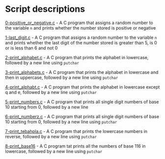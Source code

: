 # Script descriptions
[0-positive_or_negative.c](https://github.com/chelseyqc/holbertonschool-low_level_programming/blob/master/variables_if_else_while/0-positive_or_negative.c) - A C program that assigns a random number to the variable `n` and prints whether the number stored is positive or negative


[1-last_digit.c](https://github.com/chelseyqc/holbertonschool-low_level_programming/tree/master/variables_if_else_while/1-last_digit.c) - A C program that assigns a random number to the variable `n` and prints whether the last digit of the number stored is greater than 5, is 0 or is less than 6 and not 0


[2-print_alphabet.c](https://github.com/chelseyqc/holbertonschool-low_level_programming/blob/master/variables_if_else_while/2-print_alphabet.c) - A C program that prints the alphabet in lowercase, followed by a new line using `putchar`


[3-print_alphabets.c](https://github.com/chelseyqc/holbertonschool-low_level_programming/blob/master/variables_if_else_while/3-print_alphabets.c) - A C program that prints the alphabet in lowercase and then in uppercase, followed by a new line using `putchar`


[4-print_alphabt.c](https://github.com/chelseyqc/holbertonschool-low_level_programming/blob/master/variables_if_else_while/4-print_alphabt.c) - A C program that prints the alphabet in lowercase except q and e, followed by a new line using `putchar`


[5-print_numbers.c](https://github.com/chelseyqc/holbertonschool-low_level_programming/blob/master/variables_if_else_while/5-print_numbers.c) - A C program that prints all single digit numbers of base 10 starting from 0, followed by a new line


[6-print_numberz.c](https://github.com/chelseyqc/holbertonschool-low_level_programming/blob/master/variables_if_else_while/6-print_numberz.c) - A C program that prints all single digit numbers of base 10 starting from 0, followed by a new line using `putchar`


[7-print_tebahpla.c](https://github.com/chelseyqc/holbertonschool-low_level_programming/blob/master/variables_if_else_while/7-print_tebahplaa.c) - A C program that prints the lowercase numbers in reverse, followed by a new line using `putchar`


[8-print_base16](https://github.com/chelseyqc/holbertonschool-low_level_programming/blob/master/variables_if_else_while/8-print_base16.c) - A C program tat prints all the numbers of base 116 in lowercase, followed by a new line using `putchar`


